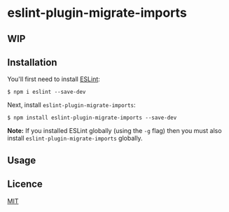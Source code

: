 # eslint-plugin-migrate-imports

## WIP

## Installation

You'll first need to install [ESLint](http://eslint.org):

```
$ npm i eslint --save-dev
```

Next, install `eslint-plugin-migrate-imports`:

```
$ npm install eslint-plugin-migrate-imports --save-dev
```

**Note:** If you installed ESLint globally (using the `-g` flag) then you must also install `eslint-plugin-migrate-imports` globally.

## Usage

## Licence

[MIT](./LICENSE)
